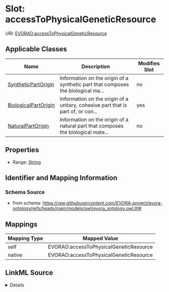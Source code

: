 

# Slot: accessToPhysicalGeneticResource



URI: [EVORAO:accessToPhysicalGeneticResource](https://raw.githubusercontent.com/EVORA-project/evora-ontology/refs/heads/main/models/owl/evora_ontology.owl.ttl#accessToPhysicalGeneticResource)



<!-- no inheritance hierarchy -->





## Applicable Classes

| Name | Description | Modifies Slot |
| --- | --- | --- |
| [SyntheticPartOrigin](SyntheticPartOrigin.md) | Information on the origin of a synthetic part that composes the biological ma... |  no  |
| [BiologicalPartOrigin](BiologicalPartOrigin.md) | Information on the origin of a unitary, cohesive part that is part of, or con... |  yes  |
| [NaturalPartOrigin](NaturalPartOrigin.md) | Information on the origin of a natural part that composes the biological mate... |  no  |







## Properties

* Range: [String](String.md)





## Identifier and Mapping Information







### Schema Source


* from schema: https://raw.githubusercontent.com/EVORA-project/evora-ontology/refs/heads/main/models/owl/evora_ontology.owl.ttl#




## Mappings

| Mapping Type | Mapped Value |
| ---  | ---  |
| self | EVORAO:accessToPhysicalGeneticResource |
| native | EVORAO:accessToPhysicalGeneticResource |




## LinkML Source

<details>
```yaml
name: accessToPhysicalGeneticResource
from_schema: https://raw.githubusercontent.com/EVORA-project/evora-ontology/refs/heads/main/models/owl/evora_ontology.owl.ttl#
rank: 1000
alias: accessToPhysicalGeneticResource
domain_of:
- BiologicalPartOrigin
range: string

```
</details>